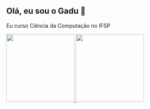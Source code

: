 ## Olá, eu sou o Gadu 👋

Eu curso Ciência da Computação no IFSP

 <div>
   <a href="https://github.com/Gadu05">
   <img height="180em" src="https://github-readme-stats.vercel.app/api?username=Gadu05&show_icons=true&theme=tokyonight&include_all_commits=true&count_private=true"/>
   <img height="180em" src="https://github-readme-stats.vercel.app/api/top-langs/?username=Gadu05&layout=compact&langs_count=6&theme=tokyonight"/>

</div>

<!--
**Gadu05/Gadu05** is a ✨ _special_ ✨ repository because its `README.md` (this file) appears on your GitHub profile.

Here are some ideas to get you started:

- 🔭 I’m currently working on ...
- 🌱 I’m currently learning ...
- 👯 I’m looking to collaborate on ...
- 🤔 I’m looking for help with ...
- 💬 Ask me about ...
- 📫 How to reach me: ...
- 😄 Pronouns: ...
- ⚡ Fun fact: ...
-->
